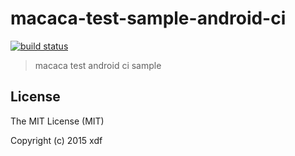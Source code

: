 # macaca-test-sample-android-ci

[![build status][travis-image]][travis-url]

[travis-image]: https://img.shields.io/travis/xudafeng/macaca-test-sample-android-ci.svg?style=flat-square
[travis-url]: https://travis-ci.org/xudafeng/macaca-test-sample-android-ci

> macaca test android ci sample

## License

The MIT License (MIT)

Copyright (c) 2015 xdf
